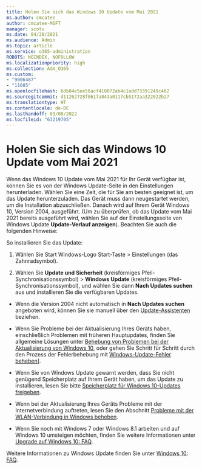 ```yaml
---
title: Holen Sie sich das Windows 10 Update vom Mai 2021
ms.author: cmcatee
author: cmcatee-MSFT
manager: scotv
ms.date: 04/28/2021
ms.audience: Admin
ms.topic: article
ms.service: o365-administration
ROBOTS: NOINDEX, NOFOLLOW
ms.localizationpriority: high
ms.collection: Adm_O365
ms.custom:
- "9006487"
- "11085"
ms.openlocfilehash: 6db84e5ee58acf410072ab4c1add73391249c462
ms.sourcegitcommit: d11262728f0617a843a0117cb5172aa322022b27
ms.translationtype: HT
ms.contentlocale: de-DE
ms.lasthandoff: 03/08/2022
ms.locfileid: "63219705"
---
```

# <a name="get-the-windows-10-may-2021-update"></a>Holen Sie sich das Windows 10 Update vom Mai 2021

Wenn das Windows 10 Update vom Mai 2021 für Ihr Gerät verfügbar ist, können Sie es von der Windows Update-Seite in den Einstellungen herunterladen. Wählen Sie eine Zeit, die für Sie am besten geeignet ist, um das Update herunterzuladen. Das Gerät muss dann neugestartet werden, um die Installation abzuschließen. Danach wird auf Ihrem Gerät Windows 10, Version 2004, ausgeführt. (Um zu überprüfen, ob das Update vom Mai 2021 bereits ausgeführt wird, wählen Sie auf der Einstellungsseite von Windows Update **Update-Verlauf anzeigen**). Beachten Sie auch die folgenden Hinweise:  

So installieren Sie das Update:

1. Wählen Sie Start Windows-Logo Start-Taste > Einstellungen (das Zahnradsymbol).

1. Wählen Sie **Update und Sicherheit** (kreisförmiges Pfeil-Synchronisationssymbol) > **Windows Update** (kreisförmiges Pfeil-Synchronisationssymbol), und wählen Sie dann **Nach Updates suchen** aus und installieren Sie die verfügbaren Updates. 

- Wenn die Version 2004 nicht automatisch in **Nach Updates suchen** angeboten wird, können Sie sie manuell über den [Update-Assistenten](https://www.microsoft.com/software-download/windows10) beziehen.

- Wenn Sie Probleme bei der Aktualisierung Ihres Geräts haben, einschließlich Problemen mit früheren Hauptupdates, finden Sie allgemeine Lösungen unter [Behebung von Problemen bei der Aktualisierung von Windows 10](https://support.microsoft.com/windows/troubleshoot-problems-updating-windows-10-188c2b0f-10a7-d72f-65b8-32d177eb136c), oder gehen Sie Schritt für Schritt durch den Prozess der Fehlerbehebung mit [Windows-Update-Fehler beheben](https://support.microsoft.com/sbs/windows/fix-windows-update-errors-18b693b5-7818-5825-8a7e-2a4a37d6d787)].

- Wenn Sie von Windows Update gewarnt werden, dass Sie nicht genügend Speicherplatz auf Ihrem Gerät haben, um das Update zu installieren, lesen Sie bitte [Speicherplatz für Windows 10-Updates freigeben](https://support.microsoft.com/help/4013876).

- Wenn bei der Aktualisierung Ihres Geräts Probleme mit der Internetverbindung auftreten, lesen Sie den Abschnitt [Probleme mit der WLAN-Verbindung in Windows beheben](https://support.microsoft.com/windows/fix-wi-fi-connection-issues-in-windows-9424a1f7-6a3b-65a6-4d78-7f07eee84d2c).

- Wenn Sie noch mit Windows 7 oder Windows 8.1 arbeiten und auf Windows 10 umsteigen möchten, finden Sie weitere Informationen unter [Upgrade auf Windows 10: FAQ](https://support.microsoft.com/windows/upgrade-to-windows-10-faq-cce52341-7943-594e-72ce-e1cf00382445).

Weitere Informationen zu Windows Update finden Sie unter [Windows 10: FAQ](https://support.microsoft.com/windows/windows-update-faq-8a903416-6f45-0718-f5c7-375e92dddeb2).


